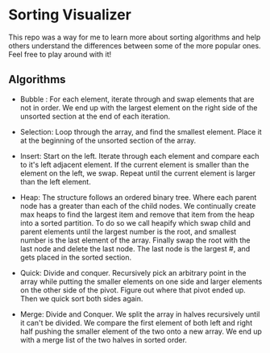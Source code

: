 # Sorting Visualizer

This repo was a way for me to learn more about sorting algorithms and help others understand the differences between some of the more popular ones. Feel free to play around with it!

## Algorithms
- Bubble : For each element, iterate through and swap elements that are not in order. We end up with the largest element on the right side of the unsorted section at the end of each iteration.

- Selection: Loop through the array, and find the smallest element. Place it at the beginning of the unsorted section of the array.

- Insert: Start on the left. Iterate through each element and compare each to it's left adjacent element. If the current element is smaller than the element on the left, we swap. Repeat until the current element is larger than the left element.

- Heap: The structure follows an ordered binary tree. Where each parent node has a greater than each of the child nodes. We continually create max heaps to find the largest item and remove that item from the heap into a sorted partition. To do so we call heapify which swap child and parent elements until the largest number is the root, and smallest number is the last element of the array. Finally swap the root with the last node and delete the last node. The last node is the largest #, and gets placed in the sorted section.

- Quick: Divide and conquer. Recursively pick an arbitrary point in the array while putting the smaller elements on one side and larger elements on the other side of the pivot. Figure out where that pivot ended up. Then we quick sort both sides again.

- Merge: Divide and Conquer. We split the array in halves recursively until it can't be divided. We compare the first element of both left and right half pushing the smaller element of the two onto a new array. We end up with a merge list of the two halves in sorted order.
